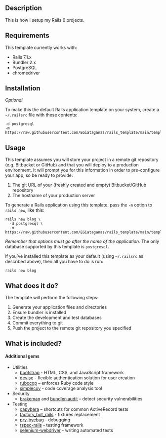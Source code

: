 ## Description

This is how I setup my Rails 6 projects.

## Requirements

This template currently works with:

* Rails 7.1.x
* Bundler 2.x
* PostgreSQL
* chromedriver

## Installation

*Optional.*

To make this the default Rails application template on your system, create a `~/.railsrc` file with these contents:

```
-d postgresql
-m https://raw.githubusercontent.com/EGiataganas/rails_template/main/template.rb
```

## Usage

This template assumes you will store your project in a remote git repository (e.g. Bitbucket or GitHub) and that you will deploy to a production environment. It will prompt you for this information in order to pre-configure your app, so be ready to provide:

1. The git URL of your (freshly created and empty) Bitbucket/GitHub repository
2. The hostname of your production server

To generate a Rails application using this template, pass the `-m` option to `rails new`, like this:

```
rails new blog \
  -d postgresql \
  -m https://raw.githubusercontent.com/EGiataganas/rails_template/main/template.rb
```

*Remember that options must go after the name of the application.* The only database supported by this template is `postgresql`.

If you’ve installed this template as your default (using `~/.railsrc` as described above), then all you have to do is run:

```
rails new blog
```

## What does it do?

The template will perform the following steps:

1. Generate your application files and directories
2. Ensure bundler is installed
3. Create the development and test databases
4. Commit everything to git
5. Push the project to the remote git repository you specified

## What is included?

#### Additional gems

* Utilities
    * [bootstrap][] - HTML, CSS, and JavaScript framework
    * [devise][] - flexible authentication solution for user creation
    * [rubocop][] – enforces Ruby code style
    * [simplecov][] - code coverage analysis tool
* Security
    * [brakeman][] and [bundler-audit][] – detect security vulnerabilities
* Testing
    * [capybara][] – shortcuts for common ActiveRecord tests
    * [factory_bot_rails][] - fixtures replacement
    * [pry-byebug][] - debugging
    * [rspec-rails][] - testing framework
    * [selenium-webdriver][] - writing automated tests

[bootstrap]:https://getbootstrap.com/
[brakeman]:https://github.com/presidentbeef/brakeman
[bundler-audit]:https://github.com/rubysec/bundler-audit
[capybara]: https://github.com/teamcapybara/capybara
[devise]: https://github.com/heartcombo/devise
[factory_bot_rails]: https://github.com/thoughtbot/factory_bot_rails
[pry-byebug]: https://github.com/deivid-rodriguez/pry-byebug
[rspec-rails]: https://github.com/rspec/rspec-rails
[rubocop]:https://github.com/bbatsov/rubocop
[selenium-webdriver]: https://github.com/SeleniumHQ/selenium/tree/trunk/rb
[simplecov]: https://github.com/simplecov-ruby/simplecov

[application templates]:http://guides.rubyonrails.org/generators.html#application-templates
[template.rb]: template.rb
